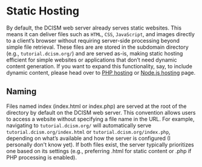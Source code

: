 # Static Hosting
By default, the DCISM web server already serves static websites. This means it can deliver files such as `HTML`, `CSS`, `JavaScript`, and images directly to a client’s browser without requiring server-side processing beyond simple file retrieval. These files are are stored in the subdomain directory (e.g., `tutorial.dcism.org/`) and are served as-is, making static hosting efficient for simple websites or applications that don’t need dynamic content generation. If you want to expand this functionality, say, to include dynamic content, please head over to [PHP hosting](/php.md) or [Node.js hosting](/node.md) page.

## Naming
Files named index (index.html or index.php) are served at the root of the directory by default on the DCISM web server. This convention allows users to access a website without specifying a file name in the URL. For example, navigating to `tutorial.dcism.org/` will automatically serve `tutorial.dcism.org/index.html` or `tutorial.dcism.org/index.php`, depending on what’s available and how the server is configured (I personally don't know yet). If both files exist, the server typically prioritizes one based on its settings (e.g., preferring .html for static content or .php if PHP processing is enabled).